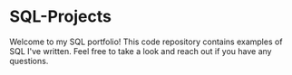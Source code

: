 # SQL-Projects
Welcome to my SQL portfolio! This code repository contains examples of SQL I've written. Feel free to take a look and reach out if you have any questions.

